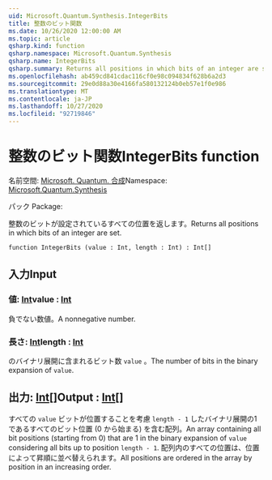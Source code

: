 ```yaml
---
uid: Microsoft.Quantum.Synthesis.IntegerBits
title: 整数のビット関数
ms.date: 10/26/2020 12:00:00 AM
ms.topic: article
qsharp.kind: function
qsharp.namespace: Microsoft.Quantum.Synthesis
qsharp.name: IntegerBits
qsharp.summary: Returns all positions in which bits of an integer are set.
ms.openlocfilehash: ab459cd841cdac116cf0e98c094834f628b6a2d3
ms.sourcegitcommit: 29e0d88a30e4166fa580132124b0eb57e1f0e986
ms.translationtype: MT
ms.contentlocale: ja-JP
ms.lasthandoff: 10/27/2020
ms.locfileid: "92719846"
---
```

# <a name="integerbits-function"></a><span data-ttu-id="6b1ad-102">整数のビット関数</span><span class="sxs-lookup"><span data-stu-id="6b1ad-102">IntegerBits function</span></span>

<span data-ttu-id="6b1ad-103">名前空間: [Microsoft. Quantum. 合成](xref:Microsoft.Quantum.Synthesis)</span><span class="sxs-lookup"><span data-stu-id="6b1ad-103">Namespace: [Microsoft.Quantum.Synthesis](xref:Microsoft.Quantum.Synthesis)</span></span>

<span data-ttu-id="6b1ad-104">パック [](https://nuget.org/packages/)</span><span class="sxs-lookup"><span data-stu-id="6b1ad-104">Package: [](https://nuget.org/packages/)</span></span>


<span data-ttu-id="6b1ad-105">整数のビットが設定されているすべての位置を返します。</span><span class="sxs-lookup"><span data-stu-id="6b1ad-105">Returns all positions in which bits of an integer are set.</span></span>

```qsharp
function IntegerBits (value : Int, length : Int) : Int[]
```


## <a name="input"></a><span data-ttu-id="6b1ad-106">入力</span><span class="sxs-lookup"><span data-stu-id="6b1ad-106">Input</span></span>

### <a name="value--int"></a><span data-ttu-id="6b1ad-107">値: [Int](xref:microsoft.quantum.lang-ref.int)</span><span class="sxs-lookup"><span data-stu-id="6b1ad-107">value : [Int](xref:microsoft.quantum.lang-ref.int)</span></span>

<span data-ttu-id="6b1ad-108">負でない数値。</span><span class="sxs-lookup"><span data-stu-id="6b1ad-108">A nonnegative number.</span></span>


### <a name="length--int"></a><span data-ttu-id="6b1ad-109">長さ: [Int](xref:microsoft.quantum.lang-ref.int)</span><span class="sxs-lookup"><span data-stu-id="6b1ad-109">length : [Int](xref:microsoft.quantum.lang-ref.int)</span></span>

<span data-ttu-id="6b1ad-110">のバイナリ展開に含まれるビット数 `value` 。</span><span class="sxs-lookup"><span data-stu-id="6b1ad-110">The number of bits in the binary expansion of `value`.</span></span>



## <a name="output--int"></a><span data-ttu-id="6b1ad-111">出力: [Int](xref:microsoft.quantum.lang-ref.int)[]</span><span class="sxs-lookup"><span data-stu-id="6b1ad-111">Output : [Int](xref:microsoft.quantum.lang-ref.int)[]</span></span>

<span data-ttu-id="6b1ad-112">すべての `value` ビットが位置することを考慮 `length - 1` したバイナリ展開の1であるすべてのビット位置 (0 から始まる) を含む配列。</span><span class="sxs-lookup"><span data-stu-id="6b1ad-112">An array containing all bit positions (starting from 0) that are 1 in the binary expansion of `value` considering all bits up to position `length - 1`.</span></span>  <span data-ttu-id="6b1ad-113">配列内のすべての位置は、位置によって昇順に並べ替えられます。</span><span class="sxs-lookup"><span data-stu-id="6b1ad-113">All positions are ordered in the array by position in an increasing order.</span></span>